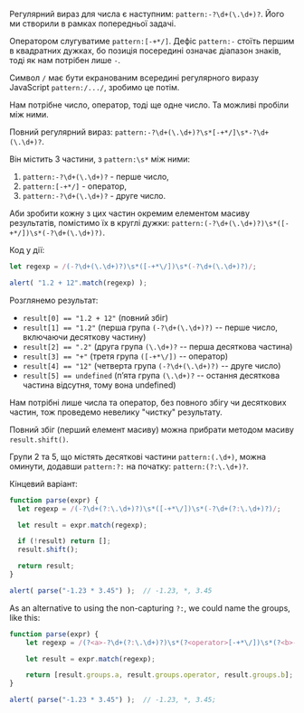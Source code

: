 Регулярний вираз для числа є наступним: `pattern:-?\d+(\.\d+)?`. Його ми створили в рамках попередньої задачі.

Оператором слугуватиме `pattern:[-+*/]`. Дефіс `pattern:-` стоїть першим в квадратних дужках, бо позиція посередині означає діапазон знаків, тоді як нам потрібен лише `-`.

Символ `/` має бути екранованим всередині регулярного виразу JavaScript `pattern:/.../`, зробимо це потім.

Нам потрібне число, оператор, тоді ще одне число. Та можливі пробіли між ними.

Повний регулярний вираз: `pattern:-?\d+(\.\d+)?\s*[-+*/]\s*-?\d+(\.\d+)?`.

Він містить 3 частини, з `pattern:\s*` між ними:
1. `pattern:-?\d+(\.\d+)?` - перше число,
1. `pattern:[-+*/]` - оператор,
1. `pattern:-?\d+(\.\d+)?` - друге число.

Аби зробити кожну з цих частин окремим елементом масиву результатів, помістимо їх в круглі дужки: `pattern:(-?\d+(\.\d+)?)\s*([-+*/])\s*(-?\d+(\.\d+)?)`.

Код у дії:

```js run
let regexp = /(-?\d+(\.\d+)?)\s*([-+*\/])\s*(-?\d+(\.\d+)?)/;

alert( "1.2 + 12".match(regexp) );
```

Розглянемо результат:

- `result[0] == "1.2 + 12"` (повний збіг)
- `result[1] == "1.2"` (перша група `(-?\d+(\.\d+)?)` -- перше число, включаючи десяткову частину)
- `result[2] == ".2"` (друга група `(\.\d+)?` -- перша десяткова частина)
- `result[3] == "+"` (третя група `([-+*\/])` -- оператор)
- `result[4] == "12"` (четверта група `(-?\d+(\.\d+)?)` -- друге число)
- `result[5] == undefined` (п’ята група `(\.\d+)?` -- остання десяткова частина відсутня, тому вона undefined)

Нам потрібні лише числа та оператор, без повного збігу чи десяткових частин, тож проведемо невелику "чистку" результату.

Повний збіг (перший елемент масиву) можна прибрати методом масиву `result.shift()`.

Групи 2 та 5, що містять десяткові частини `pattern:(.\d+)`, можна оминути, додавши `pattern:?:` на початку: `pattern:(?:\.\d+)?`.

Кінцевий варіант:

```js run
function parse(expr) {
  let regexp = /(-?\d+(?:\.\d+)?)\s*([-+*\/])\s*(-?\d+(?:\.\d+)?)/;

  let result = expr.match(regexp);

  if (!result) return [];
  result.shift();

  return result;
}

alert( parse("-1.23 * 3.45") );  // -1.23, *, 3.45
```

As an alternative to using the non-capturing `?:`, we could name the groups, like this:

```js run
function parse(expr) {
	let regexp = /(?<a>-?\d+(?:\.\d+)?)\s*(?<operator>[-+*\/])\s*(?<b>-?\d+(?:\.\d+)?)/;

	let result = expr.match(regexp);

	return [result.groups.a, result.groups.operator, result.groups.b];
}

alert( parse("-1.23 * 3.45") );  // -1.23, *, 3.45;
```